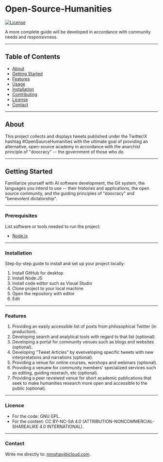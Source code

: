 # Open-Source-Humanities

[![License](https://img.shields.io/badge/license-MIT-blue.svg)](LICENSE)

A more complete guide will be developed in accordance with community needs and responsivness. 

---

## Table of Contents

- [About](#about)
- [Getting Started](#getting-started)
- [Features](#features)
- [Usage](#usage)
- [Installation](#installation)
- [Contributing](#contributing)
- [License](#license)
- [Contact](#contact)

---

## About
This project collects and displays tweets published under the Twitter/X hashtag #OpenSourceHumanities with the ultimate goal of providing an alternative, open-source academy in accordance with the anarchist principle of "doocracy" -- the government of those who do.

---

## Getting Started
Familiarize yourself with AI software development, the Git system, the languages you intend to use -- their histories and applications, the open source community, and the guiding principles of "doocracy" and "benevolent dictatorship".

---

### Prerequisites

List software or tools needed to run the project:
- [Node.js](https://nodejs.org/)

---

### Installation

Step-by-step guide to install and set up your project locally:

1. Install GitHub for desktop
2. Install Node.JS
3. Install code editor such as Visual Studio
4. Clone project to your local machine
5. Open the repository with editor
6. Edit

---

### Features
1. Providing an easily accessible list of posts from philosophical Twitter (in production).
2. Developing search and analytical tools with regard to that list (optional).
3. Developing a portal for community venues such as blogs and websites (optional).
4. Developing "Tweet Articles" by evenveloping specific tweets with new interpretations and narrations (optional).
5. Providing a venue for online courses, worshops and webinars (optional).
6. Providing a venuew for community members' specialized services such as editing, guiding reserach, etc (optional).
7. Providing a peer reviewed venue for short academic publications that seek to make humanities research more open and accessible to the public (optional).

---

### Licence
- For the code: GNU GPL.
- For the content: CC BY-NC-SA 4.0 (ATTRIBUTION-NONCOMMERCIAL-SHAREALIKE 4.0 INTERNATIONAL).

---

### Contact
Write me directly to: nimshav@icloud.com.